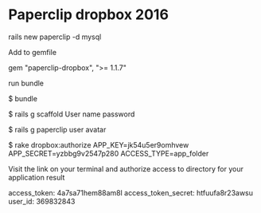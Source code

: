 # Paperclip dropbox 2016

rails new paperclip -d mysql

Add to gemfile 


gem "paperclip-dropbox", ">= 1.1.7"

run bundle

$ bundle

$ rails g scaffold User name password


$ rails g paperclip user avatar

$ rake dropbox:authorize APP_KEY=jk54u5er9omhvew APP_SECRET=yzbbg9v2547p280 ACCESS_TYPE=app_folder


Visit the link on your terminal and authorize access to directory for your application
result

access_token: 4a7sa71hem88am8l
access_token_secret: htfuufa8r23awsu
user_id: 369832843
